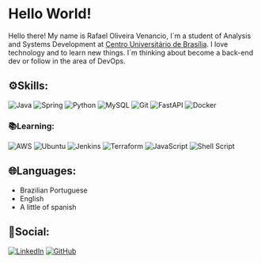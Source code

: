 # Hello World!
Hello there! My name is Rafael Oliveira Venancio, I´m a student of Analysis and Systems Development at [Centro Universitário de Brasília](https://www.google.com/url?sa=t&rct=j&q=&esrc=s&source=web&cd=&cad=rja&uact=8&ved=2ahUKEwi634e6mc-FAxUpDbkGHQU9A3YQFnoECAcQAQ&url=https%3A%2F%2Fwww.uniceub.br%2F&usg=AOvVaw0TbSk6nDGc08eChcMUv3_w&opi=89978449). I love technology and to learn new things. I´m thinking about become a back-end dev or follow in the area of DevOps.

## ⚙️Skills:
![Java](https://img.shields.io/badge/java-%23CC0000.svg?style=for-the-badge&logo=openjdk&logoColor=white)
![Spring](https://img.shields.io/badge/spring-%236DB33F.svg?style=for-the-badge&logo=spring&logoColor=white)
![Python](https://img.shields.io/badge/python-3670A0?style=for-the-badge&logo=python&logoColor=ffdd54)
![MySQL](https://img.shields.io/badge/MySQL-3670A0?style=for-the-badge&logo=mysql&logoColor=white)
![Git](https://img.shields.io/badge/GIT-E44C30?style=for-the-badge&logo=git&logoColor=white)
![FastAPI](https://img.shields.io/badge/FastAPI-000?style=for-the-badge&logo=fastapi&logoColor=red)
![Docker](https://img.shields.io/badge/docker-%230db7ed.svg?style=for-the-badge&logo=docker&logoColor=white)

### 📚Learning:
![AWS](https://img.shields.io/badge/AWS-%23FF9900.svg?style=for-the-badge&logo=amazon-aws&logoColor=white)
![Ubuntu](https://img.shields.io/badge/Ubuntu-E95420?style=for-the-badge&logo=ubuntu&logoColor=white)
![Jenkins](https://img.shields.io/badge/jenkins-%232C5263.svg?style=for-the-badge&logo=jenkins&logoColor=white)
![Terraform](https://img.shields.io/badge/terraform-%235835CC.svg?style=for-the-badge&logo=terraform&logoColor=white)
![JavaScript](https://img.shields.io/badge/JavaScript-F7DF1E?style=for-the-badge&logo=javascript&logoColor=black)
![Shell Script](https://img.shields.io/badge/shell_script-%232C5263.svg?style=for-the-badge&logo=gnu-bash&logoColor=white)

## 🌐Languages:
- Brazilian Portuguese 
- English
- A little of spanish 

## 👤Social:
[![LinkedIn](https://img.shields.io/badge/LinkedIn-0077B5?style=for-the-badge&logo=linkedin&logoColor=white)](https://www.linkedin.com/in/rafael-oliveira-venancio-6904122a6/)
[![GitHub](https://img.shields.io/badge/GitHub-100000?style=for-the-badge&logo=github&logoColor=white)](https://github.com/RafaelVnc)
